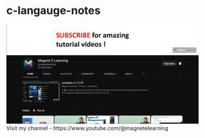 # c-langauge-notes
<img src="https://github.com/sinigami666/c-langauge-notes/blob/main/magnetelearning.png" alt="Magnet E-Lerning">
Visit my channel - https://www.youtube.com/@magnetelearning
